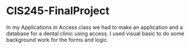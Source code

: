 # CIS245-FinalProject
In my Applications in Access class we had to make an application and a database for a dental clinic using access.  I used visual basic to do some background work for the forms and logic.
